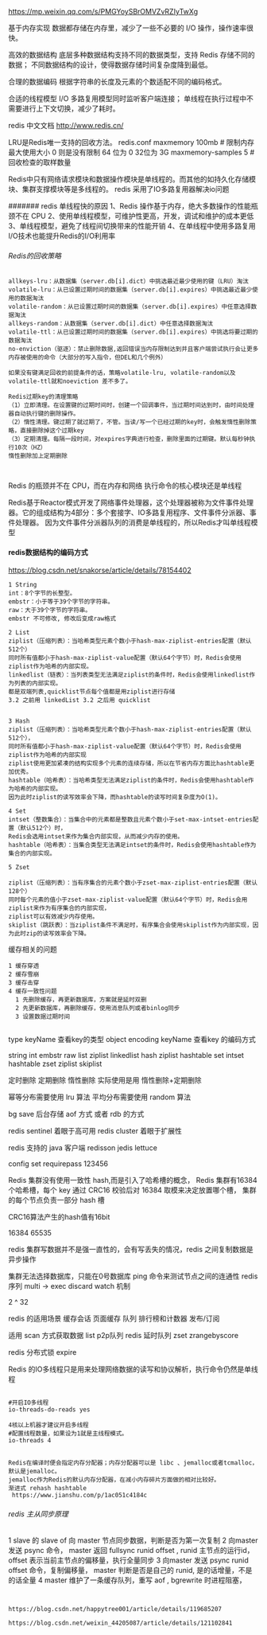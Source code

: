 https://mp.weixin.qq.com/s/PMGYoySBrOMVZvRZIyTwXg

基于内存实现
数据都存储在内存里，减少了一些不必要的 I/O 操作，操作速率很快。

高效的数据结构
底层多种数据结构支持不同的数据类型，支持 Redis 存储不同的数据；
不同数据结构的设计，使得数据存储时间复杂度降到最低。
   
合理的数据编码
根据字符串的长度及元素的个数适配不同的编码格式。

合适的线程模型
I/O 多路复用模型同时监听客户端连接；
单线程在执行过程中不需要进行上下文切换，减少了耗时。

redis 中文文档 
http://www.redis.cn/ 

LRU是Redis唯一支持的回收方法。
redis.conf 
maxmemory 100mb # 限制内存最大使用大小 0 则是没有限制 64 位为 0 32位为 3G
maxmemory-samples 5 # 回收检查的取样数量

Redis中只有网络请求模块和数据操作模块是单线程的。而其他的如持久化存储模块、集群支撑模块等是多线程的。
redis 采用了IO多路复用器解决io问题

####### redis 单线程快的原因
1、Redis 操作基于内存，绝大多数操作的性能瓶颈不在 CPU
2、使用单线程模型，可维护性更高，开发，调试和维护的成本更低
3、单线程模型，避免了线程间切换带来的性能开销
4、在单线程中使用多路复用 I/O技术也能提升Redis的I/O利用率


###### Redis的回收策略
```
allkeys-lru：从数据集（server.db[i].dict）中挑选最近最少使用的键（LRU）淘汰
volatile-lru：从已设置过期时间的数据集（server.db[i].expires）中挑选最近最少使用的数据淘汰
volatile-random：从已设置过期时间的数据集（server.db[i].expires）中任意选择数据淘汰
allkeys-random：从数据集（server.db[i].dict）中任意选择数据淘汰
volatile-ttl：从已设置过期时间的数据集（server.db[i].expires）中挑选将要过期的数据淘汰
no-enviction（驱逐）：禁止删除数据,返回错误当内存限制达到并且客户端尝试执行会让更多内存被使用的命令（大部分的写入指令，但DEL和几个例外）

如果没有键满足回收的前提条件的话，策略volatile-lru, volatile-random以及volatile-ttl就和noeviction 差不多了。

Redis过期key的清理策略
（1）立即清理。在设置键的过期时间时，创建一个回调事件，当过期时间达到时，由时间处理器自动执行键的删除操作。
（2）惰性清理。键过期了就过期了，不管。当读/写一个已经过期的key时，会触发惰性删除策略，直接删除掉这个过期key
（3）定期清理。每隔一段时间，对expires字典进行检查，删除里面的过期键。默认每秒钟执行10次（HZ）
惰性删除加上定期删除



```


Redis 的瓶颈并不在 CPU，而在内存和网络
执行命令的核心模块还是单线程

Redis基于Reactor模式开发了网络事件处理器，这个处理器被称为文件事件处理器。它的组成结构为4部分：多个套接字、IO多路复用程序、文件事件分派器、事件处理器。
因为文件事件分派器队列的消费是单线程的，所以Redis才叫单线程模型

#### redis数据结构的编码方式
https://blog.csdn.net/snakorse/article/details/78154402

```
1 String 
int：8个字节的长整型。
embstr：小于等于39个字节的字符串。
raw：大于39个字节的字符串。
embstr 不可修改, 修改后变成raw格式

2 List
ziplist（压缩列表）：当哈希类型元素个数小于hash-max-ziplist-entries配置（默认512个）
同时所有值都小于hash-max-ziplist-value配置（默认64个字节）时，Redis会使用ziplist作为哈希的内部实现。
linkedlist（链表）：当列表类型无法满足ziplist的条件时，Redis会使用linkedlist作为列表的内部实现。
都是双端列表,quicklist节点每个值都是用ziplist进行存储
3.2 之前用 linkedList 3.2 之后用 quicklist


3 Hash
ziplist（压缩列表）：当哈希类型元素个数小于hash-max-ziplist-entries配置（默认512个），
同时所有值都小于hash-max-ziplist-value配置（默认64个字节）时，Redis会使用ziplist作为哈希的内部实现
ziplist使用更加紧凑的结构实现多个元素的连续存储，所以在节省内存方面比hashtable更加优秀。
hashtable（哈希表）：当哈希类型无法满足ziplist的条件时，Redis会使用hashtable作为哈希的内部实现。
因为此时ziplist的读写效率会下降，而hashtable的读写时间复杂度为O(1)。

4 Set 
intset（整数集合）：当集合中的元素都是整数且元素个数小于set-max-intset-entries配置（默认512个）时，
Redis会选用intset来作为集合内部实现，从而减少内存的使用。
hashtable（哈希表）：当集合类型无法满足intset的条件时，Redis会使用hashtable作为集合的内部实现。

5 Zset 

ziplist（压缩列表）：当有序集合的元素个数小于zset-max-ziplist-entries配置（默认128个）
同时每个元素的值小于zset-max-ziplist-value配置（默认64个字节）时，Redis会用ziplist来作为有序集合的内部实现，
ziplist可以有效减少内存使用。
skiplist（跳跃表）：当ziplist条件不满足时，有序集合会使用skiplist作为内部实现，因为此时zip的读写效率会下降。

```

缓存相关的问题
```
1 缓存穿透
2 缓存雪崩
3 缓存击穿
4 缓存一致性问题
  1 先删除缓存，再更新数据库，方案就是延时双删
  2 先更新数据库，再删除缓存，使用消息队列或者binlog同步
  3 设置数据过期时间
  
```


type keyName 查看key的类型
object encoding keyName 查看key 的编码方式


string int embstr raw 
list ziplist linkedlist 
hash ziplist hashtable 
set intset hashtable 
zset  ziplist skiplist 

定时删除 
定期删除
惰性删除
实际使用是用 惰性删除+定期删除

幂等分布需要使用 lru 算法
平均分布需要使用 random 算法

bg save 后台存储
aof 方式 或者 rdb 的方式

redis sentinel 着眼于高可用
redis cluster  着眼于扩展性

redis 支持的 java 客户端
redisson jedis lettuce 

config set requirepass 123456 


Redis 集群没有使用一致性 hash,而是引入了哈希槽的概念， Redis 集群有16384 个哈希槽，每个
key 通过 CRC16 校验后对 16384 取模来决定放置哪个槽， 集群的每个节点负责一部分 hash 槽


CRC16算法产生的hash值有16bit

16384
65535

redis 集群写数据并不是强一直性的，会有写丢失的情况，redis 之间复制数据是异步操作

集群无法选择数据库，只能在0号数据库 
ping 命令来测试节点之间的连通性
redis 序列 multi -> exec  discard watch 机制

2 ^ 32 

redis 的适用场景 
缓存会话 页面缓存  队列 排行榜和计数器 发布/订阅

适用 scan 方式获取数据
list  p2p队列
redis 延时队列 zset 
zrangebyscore 

redis 分布式锁 expire 


Redis 的IO多线程只是用来处理网络数据的读写和协议解析，执行命令仍然是单线程

```

#开启IO多线程
io-threads-do-reads yes

4核以上机器才建议开启多线程 
#配置线程数量，如果设为1就是主线程模式。
io-threads 4


Redis在编译时便会指定内存分配器；内存分配器可以是 libc 、jemalloc或者tcmalloc，
默认是jemalloc。
jemalloc作为Redis的默认内存分配器，在减小内存碎片方面做的相对比较好。
渐进式 rehash hashtable 
 https://www.jianshu.com/p/1ac051c4184c

```

###### redis 主从同步原理

1 slave 的 slave of 向 master 节点同步数据，判断是否为第一次复制
2 向master 发送 psync 命令， master 返回 fullsync runid offset , runid 主节点的运行id，offset 表示当前主节点的偏移量，执行全量同步
3 向master 发送 psync runid offset 命令，复制偏移量， master 判断是否是自己的 runid, 是的话增量，不是的话全量
4 master 维护了一条缓存队列，重写 aof , bgrewrite 时进程阻塞， 



```


https://blog.csdn.net/happytree001/article/details/119685207

https://blog.csdn.net/weixin_44205087/article/details/121102841
```




